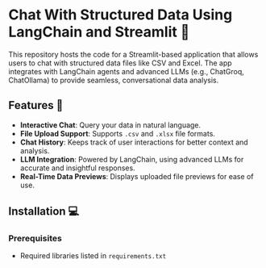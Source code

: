 # Chat With Structured Data Using LangChain and Streamlit 💬

This repository hosts the code for a Streamlit-based application that allows users to chat with structured data files like CSV and Excel. The app integrates with LangChain agents and advanced LLMs (e.g., ChatGroq, ChatOllama) to provide seamless, conversational data analysis.

## Features 🚀
- **Interactive Chat**: Query your data in natural language.
- **File Upload Support**: Supports `.csv` and `.xlsx` file formats.
- **Chat History**: Keeps track of user interactions for better context and analysis.
- **LLM Integration**: Powered by LangChain, using advanced LLMs for accurate and insightful responses.
- **Real-Time Data Previews**: Displays uploaded file previews for ease of use.

## Installation 💻

### Prerequisites
- Required libraries listed in `requirements.txt`


